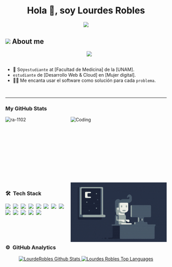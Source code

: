 <h1 align="center">Hola 👋, soy Lourdes Robles</h1>
<p align="center">
  <a href="https://github.com/DenverCoder1/readme-typing-svg"><img src="https://readme-typing-svg.herokuapp.com?font=Time+New+Roman&color=%23C8BE25&size=25&center=true&vCenter=true&width=600&height=100&lines=Software+Engineer;Computer+Science+Student;Competitive+Programmer;Always+learning+new+things"></a>
</p>

## <picture><img src = "https://github.com/7oSkaaa/7oSkaaa/blob/main/Images/about_me.gif?raw=true" width = 50px></picture> About me

<picture> <img align="right" src="https://github.com/7oSkaaa/7oSkaaa/blob/main/Images/Right_Side.gif?raw=true" width = 250px></picture>

<br><br>

- :school: Soy`estudiante` at [Facultad de Medicina] de la [UNAM].
- `estudiante` de [Desarrollo Web & Cloud] en [Mujer digital].
- :technologist: Me encanta usar el software como solución para cada `problema`.
<br>

<hr width="100%">

### My GitHub Stats
<img align="right" alt="Coding" width="300" src="https://cdn.dribbble.com/users/1277312/screenshots/14733298/media/39b1045e593737587dd60e42c8422d1f.gif">


<p><img align="left" src="https://github-readme-stats.vercel.app/api/top-langs?username=ra-1102&show_icons=true&theme=radical&locale=en&layout=compact" alt="ra-1102"></p>





<br><br><br><br><br><br><br><br><br><br><br><br>
<img alt="Night Coding" src="https://raw.githubusercontent.com/AVS1508/AVS1508/master/assets/Night-Coding.gif" align="right"/> 
### 🛠 &nbsp;Tech Stack
<p align="left">
  <img src="https://img.shields.io/badge/-Python-05122A?style=flat&logo=python" />&nbsp;
  <img src="https://img.shields.io/badge/-JavaScript-05122A?style=flat&logo=javascript" />&nbsp;
  <img src="https://img.shields.io/badge/-Java-05122A?style=flat&logo=Java&logoColor=FFA518" />&nbsp;
  <img src="https://img.shields.io/badge/-C-05122A?style=flat&logo=C&logoColor=A8B9CC" />&nbsp;
  <img src="https://img.shields.io/badge/-C++-05122A?style=flat&logo=C%2B%2B&logoColor=00599C" />&nbsp;
  <img src="https://img.shields.io/badge/-Bootstrap-05122A?style=flat&logo=bootstrap&logoColor=563D7C" />&nbsp;
  <img src="https://img.shields.io/badge/-HTML-05122A?style=flat&logo=HTML5" />&nbsp;
  <img src="https://img.shields.io/badge/-CSS-05122A?style=flat&logo=CSS3&logoColor=1572B6" />&nbsp;
  <img src="https://img.shields.io/badge/-Git-05122A?style=flat&logo=git" />&nbsp;
  <img src="https://img.shields.io/badge/-GitHub-05122A?style=flat&logo=github" />&nbsp;
  <img src="https://img.shields.io/badge/-Markdown-05122A?style=flat&logo=markdown" />&nbsp;
  <img src="https://img.shields.io/badge/-Visual%20Studio%20Code-05122A?style=flat&logo=visual-studio-code&logoColor=007ACC" />&nbsp;
  <img src="https://img.shields.io/badge/-Eclipse-05122A?style=flat&logo=eclipse-ide&logoColor=2C2255" />&nbsp;
  
</p>
<br><br><br>

### ⚙️ &nbsp;GitHub Analytics

<p align="center">
<a href="https://github.com/AVS1508">
  <img height="180em" src="https://github-readme-stats.vercel.app/api?username=ra-1102&include_all_commits=true&count_private=true&show_icons=true&line_height=30&title_color=CDB4DB&icon_color=CDB4DB&text_color=D3D3D3&bg_color=0A0A0A" alt="LourdeRobles Github Stats">
  <img height="180em" src="https://github-readme-stats.vercel.app/api/top-langs/?username=ra-1102&layout=compact&theme=radical&bg_color=0A0A0A" alt="Lourdes Robles Top Languages"/>
</a>
</p>




